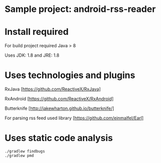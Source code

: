 # Sample project: android-rss-reader

# Install required

For build project required Java > 8

Uses
JDK: 1.8
and
JRE: 1.8

# Uses technologies and plugins

RxJava [https://github.com/ReactiveX/RxJava]

RxAndroid [https://github.com/ReactiveX/RxAndroid]

Butterknife [http://jakewharton.github.io/butterknife/]

For parsing rss feed used library [https://github.com/einmalfel/Earl]

# Uses static code analysis

```
./gradlew findbugs
./gradlew pmd
```
